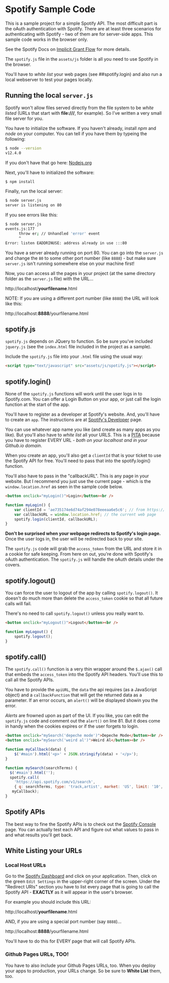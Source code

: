# Spotify Sample Code

This is a sample project for a simple Spotify API. The most difficult part is the oAuth authentication with Spotify. There are at least three scenarios for authenticating with Spotify - two of them are for server-side apps. This sample code works in the browser only.

See the Spotify Docs on [Implicit Grant Flow](https://developer.spotify.com/documentation/general/guides/authorization-guide/#implicit-grant-flow) for more details.

The `spotify.js` file in the `assets/js` folder is all you need to use Spotify in the browser.

You'll have to _white list_ your web pages (see ##spotify.login) and also run a local webserver to test your pages locally.

## Running the local `server.js`

Spotify won't allow files served directly from the file system to be _white listed_ (URLs that start with **file:///**, for example). So I've written a very small file server for you.

You have to initialize the software. If you haven't already, install _npm_ and _node_ on your computer. You can tell if you have them by typeing the following:

```bash
$ node --version
v12.4.0
```
If you don't have that go here: [Nodejs.org](https://nodejs.org/en/)

Next, you'll have to initialized the software:

```bash
$ npm install
```

Finally, run the local server:

```bash
$ node server.js
server is listening on 80
```

If you see errors like this:

```bash
$ node server.js
events.js:177
      throw er; // Unhandled 'error' event
      ^
Error: listen EADDRINUSE: address already in use :::80
```

You have a server already running on port 80. You can go into the `server.js` and change the `80` to some other port number (like `8888`) - but make sure `server.js` isn't running somewhere else on your machine first!

Now, you can access all the pages in your project (at the same directory folder as the `server.js` file) with the URL...

http://localhost/__yourfilename__.html

NOTE: If you are using a different port number (like `8888`) the URL will look like this:

http://localhost:__8888__/yourfilename.html


## spotify.js

`spotify.js` depends on JQuery to function. So be sure you've included `jquery.js` (see the `index.html` file included in the project as a sample).

Include the `spotify.js` file into your `.html` file using the usual way:

```html
<script type="text/javascript" src="assets/js/spotify.js"></script>
```

## spotify.login()

None of the `spotify.js` functions will work until the user logs in to Spotify.com. You can offer a Login Button on your app, or just call the login function at the start of the app.

You'll have to register as a developer at Spotify's website. And, you'll have to create an `app`. The instructions are at [Spotify's Developer](https://developer.spotify.com/documentation/general/guides/app-settings/#register-your-app) page.

You can use whatever app name you like (and create as many apps as you like). But you'll also have to _white list_ all your URLS. This is a [PITA](https://www.urbandictionary.com/define.php?term=pain%20in%20the%20ass) because you have to register EVERY URL - _both on your localhost and in your Github.io domain_.

When you create an app, you'll also get a `clientId` that is your ticket to use the Spotify API for free. You'll need to pass that into the spotify.login() function.

You'll also have to pass in the "callbackURL". This is any page in your website. But I recommend you just use the current page - which is the `window.location.href` as seen in the sample code below.

```html
<button onclick="myLogin()">Login</button><br />
```
```javascript
function myLogin() {
    var clientId = 'ae735174e6d74af294e078eeeaa6e5c6'; // from https://developer.spotify.com/dashboard/applications
    var callbackURL = window.location.href; // the current web page
    spotify.login(clientId, callbackURL);
}
```

**Don't be surprised when your webpage redirects to Spotify's login page.** Once the user logs in, the user will be redirected back to your site.

The `spotify.js` code will grab the `access_token` from the URL and store it in a cookie for safe keeping. From here on out, you're done with Spotify's oAuth authentication. The `spotify.js` will handle the oAuth details under the covers.

## spotify.logout()

You can force the user to logout of the app by calling `spotify.logout()`. It doesn't do much more than delete the `access_token` cookie so that all future calls will fail.

There's no need to call `spotify.logout()` unless you really want to.

```html
<button onclick="myLogout()">Logout</button><br />
```
```javascript
function myLogout() {
    spotify.logout();
}
```
## spotify.call()

The `spotify.call()` function is a very thin wrapper around the `$.ajax()` call that embeds the `access_token` into the Spotify API headers. You'll use this to call all the Spotify APIs.

You have to provide the `apiURL`, the `data` the api requires (as a JavaScript object) and a `callbackFunction` that will get the returned data as a parameter. If an error occurs, an `alert()` will be displayed showin you the error. 

_Alerts_ are frowned upon as part of the UI. If you like, you can edit the `spotify.js` code and comment out the `alert()` on line 81. But it does come in handy when the cookies expires or if the user forgets to login.

```html
<button onclick="mySearch('depeche mode')">Depeche Mode</button><br />
<button onclick="mySearch('weird al')">Weird Al</button><br />
```
```javascript
function myCallback(data) {
    $('#main').html('<p>' + JSON.stringify(data) + '</p>');
}

function mySearch(searchTerms) {
  $('#main').html('');
  spotify.call(
    'https://api.spotify.com/v1/search',
    { q: searchTerms, type: 'track,artist', market: 'US', limit: '10', offset: '0' },
   myCallback);
}
```

## Spotify APIs

The best way to fine the Spotify APIs is to check out the [Spotify Console](https://developer.spotify.com/console/) page. You can actually test each API and figure out what values to pass in and what results you'll get back.

## White Listing your URLs

### Local Host URLs

Go to the [Spotify Dashboard](https://developer.spotify.com/dashboard/applications) and click on your application. Then, click on the green `Edit Settings` in the upper-right corner of the screen. Under the "Redirect URIs" section you have to list every page that is going to call the Spotify API - **EXACTLY** as it will appear in the user's browser.

For example you should include this URL:

http://localhost/__yourfilename__.html

AND, if you are using a special port number (say `8888`)...

http://localhost:__8888__/yourfilename.html

You'll have to do this for EVERY page that will call Spotify APIs.

### Github Pages URLs, TOO!

You have to also include your Github Pages URLs, too. When you deploy your apps to production, your URLs change. So be sure to __White List__ them, too.

